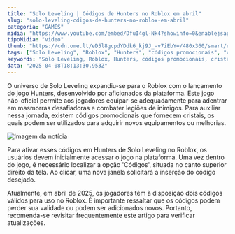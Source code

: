 ```yaml
---
title: "Solo Leveling | Códigos de Hunters no Roblox em abril"
slug: "solo-leveling-cdigos-de-hunters-no-roblox-em-abril"
categoria: "GAMES"
midia: "https://www.youtube.com/embed/DfuI4gl-Nk4?showinfo=0&enablejsapi=1"
tipoMidia: "video"
thumb: "https://cdn.ome.lt/eD5l8gcpdYDdk6_kj9J_-v7iEbY=/480x360/smart/extras/conteudos/Captura_de_tela_2025-04-08_144118.png"
tags: ["Solo Leveling", "Roblox", "Hunters", "códigos promocionais", "cristais", "equipamentos", "jogo não-oficial", "atualizações de códigos"]
keywords: "Solo Leveling, Roblox, Hunters, códigos promocionais, cristais, equipamentos, jogo não-oficial, atualizações de códigos"
data: "2025-04-08T18:13:30.953Z"
---
```


O universo de Solo Leveling expandiu-se para o Roblox com o lançamento do jogo Hunters, desenvolvido por aficionados da plataforma. Este jogo não-oficial permite aos jogadores equipar-se adequadamente para adentrar em masmorras desafiadoras e combater legiões de inimigos. Para auxiliar nessa jornada, existem códigos promocionais que fornecem cristais, os quais podem ser utilizados para adquirir novos equipamentos ou melhorias.

![Imagem da notícia](https://cdn.ome.lt/6wVmdBbwlyMtph4A6SBsso7cHoA=/fit-in/837x500/smart/uploads/conteudo/fotos/Captura_de_tela_2025-04-08_144159.png)

Para ativar esses códigos em Hunters de Solo Leveling no Roblox, os usuários devem inicialmente acessar o jogo na plataforma. Uma vez dentro do jogo, é necessário localizar a opção 'Códigos', situada no canto superior direito da tela. Ao clicar, uma nova janela solicitará a inserção do código desejado.

Atualmente, em abril de 2025, os jogadores têm à disposição dois códigos válidos para uso no Roblox. É importante ressaltar que os códigos podem perder sua validade ou podem ser adicionados novos. Portanto, recomenda-se revisitar frequentemente este artigo para verificar atualizações.